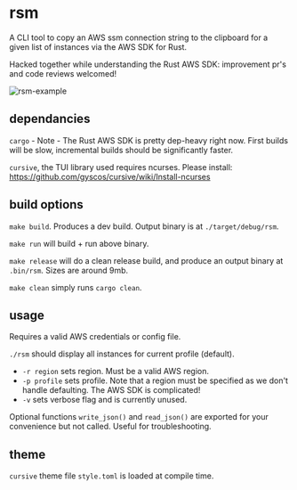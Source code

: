 # rsm

A CLI tool to copy an AWS ssm connection string to the clipboard for a given list of instances via the AWS SDK for Rust. 

Hacked together while understanding the Rust AWS SDK: improvement pr's and code reviews welcomed!

![rsm-example](https://github.com/misaim/rsm/assets/13842895/8cfd52ac-fbaa-4686-92f1-859887095438)

## dependancies 
`cargo` - Note - The Rust AWS SDK is pretty dep-heavy right now. First builds will be slow, incremental builds should be significantly faster.

`cursive`, the TUI library used requires ncurses. Please install: https://github.com/gyscos/cursive/wiki/Install-ncurses

## build options

`make build`. Produces a dev build. Output binary is at `./target/debug/rsm`.

`make run` will build + run above binary. 

`make release` will do a clean release build, and produce an output binary at `.bin/rsm`. Sizes are around 9mb. 

`make clean` simply runs `cargo clean`.

## usage 
Requires a valid AWS credentials or config file.

`./rsm` should display all instances for current profile (default).
 - `-r region` sets region. Must be a valid AWS region.
 - `-p profile` sets profile. Note that a region must be specified as we don't handle defaulting. The AWS SDK is complicated!
 - `-v` sets verbose flag and is currently unused. 

Optional functions `write_json()` and `read_json()` are exported for your convenience but not called. Useful for troubleshooting. 

## theme

`cursive` theme file `style.toml` is loaded at compile time. 
